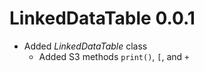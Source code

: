 # LinkedDataTable 0.0.1

* Added _LinkedDataTable_ class
	 * Added S3 methods `print()`, `[`, and `+`
